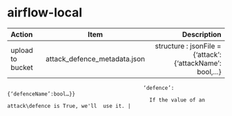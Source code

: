 # airflow-local
| Action | Item | Description |
| :---   |     :---:      |          ---: |
| upload to bucket|attack_defence_metadata.json|structure : jsonFile = {‘attack’:{‘attackName’: bool,...}
                                                ‘defence’:{‘defenceName’:bool…}} 
                                                  If the value of an attack\defence is True, we'll  use it. | 



